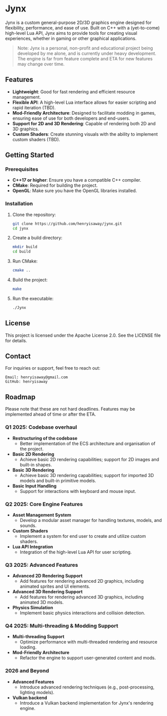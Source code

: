 # Jynx

Jynx is a custom general-purpose 2D/3D graphics engine designed for flexibility, performance, and ease of use. Built on C++ with a (yet-to-come) high-level Lua API, Jynx aims to provide tools for creating visual experiences, whether in gaming or other graphical applications.

> Note: Jynx is a personal, non-profit and educational project being developed by me alone, and is currently under heavy development. The engine is far from feature complete and ETA for new features may change over time.

## Features

- **Lightweight**: Good for fast rendering and efficient resource management.
- **Flexible API**: A high-level Lua interface allows for easier scripting and rapid iteration (TBD).
- **Mod-Friendly Architecture**: Designed to facilitate modding in games, ensuring ease of use for both developers and end-users.
- **Support for 2D and 3D Rendering**: Capable of rendering both 2D and 3D graphics.
- **Custom Shaders**: Create stunning visuals with the ability to implement custom shaders (TBD).

## Getting Started

### Prerequisites

- **C++17 or higher**: Ensure you have a compatible C++ compiler.
- **CMake**: Required for building the project.
- **OpenGL**: Make sure you have the OpenGL libraries installed.

### Installation

1. Clone the repository:
   ```bash
   git clone https://github.com/henryisaway/jynx.git
   cd jynx
   ```

2. Create a build directory:
   ```bash
   mkdir build
   cd build
   ```

3. Run CMake:
   ```bash
   cmake ..
   ```

4. Build the project:
   ```bash
   make
   ```

5. Run the executable:
   ```bash
   ./Jynx
   ```

## License

This project is licensed under the Apache License 2.0. See the LICENSE file for details.

## Contact

For inquiries or support, feel free to reach out:

    Email: henryisaway@gmail.com
    GitHub: henryisaway

## Roadmap
Please note that these are not hard deadlines. Features may be implemented ahead of time or after the ETA.
### Q1 2025: Codebase overhaul
- **Restructuring of the codebase**
  - Better implementation of the ECS architecture and organisation of the project.
- **Basic 2D Rendering**
  - Achieve basic 2D rendering capabilities; support for 2D images and built-in shapes.
- **Basic 3D Rendering**
  - Achieve basic 3D rendering capabilities; support for imported 3D models and built-in primitive models.
- **Basic Input Handling**
  - Support for interactions with keyboard and mouse input.
  
### Q2 2025: Core Engine Features
- **Asset Management System**
  - Develop a modular asset manager for handling textures, models, and sounds.
- **Custom Shaders**
  - Implement a system for end user to create and utilize custom shaders.
- **Lua API Integration**
  - Integration of the high-level Lua API for user scripting.

### Q3 2025: Advanced Features
- **Advanced 2D Rendering Support**
  - Add features for rendering advanced 2D graphics, including animated sprites and UI elements.
- **Advanced 3D Rendering Support**
  - Add features for rendering advanced 3D graphics, including animated 3D models.
- **Physics Simulation**
  - Implement basic physics interactions and collision detection.

### Q4 2025: Multi-threading & Modding Support
- **Multi-threading Support**
  - Optimize performance with multi-threaded rendering and resource loading.
- **Mod-Friendly Architecture**
  - Refactor the engine to support user-generated content and mods.
 
### 2026 and Beyond
- **Advanced Features**
  - Introduce advanced rendering techniques (e.g., post-processing, lighting models).
- **Vulkan backend**
  - Introduce a Vulkan backend implementation for Jynx's rendering engine.
